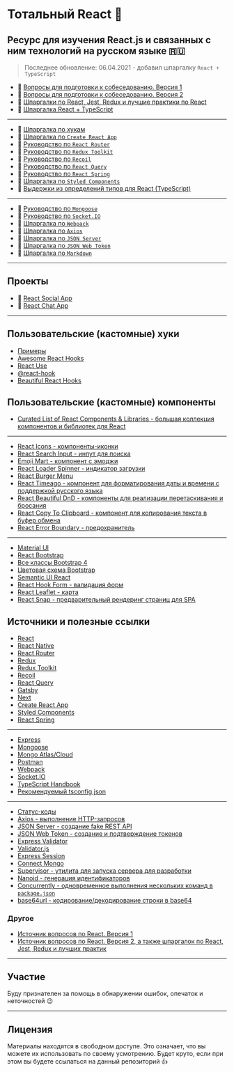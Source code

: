 # Тотальный React :metal:

## Ресурс для изучения React.js и связанных с ним технологий на русском языке :ru:

> Последнее обновление: 06.04.2021 - добавил шпаргалку `React + TypeScript`

- :page_with_curl: [Вопросы для подготовки к собеседованию. Версия 1](./md/questions.md)
- :page_with_curl: [Вопросы для подготовки к собеседованию. Версия 2](./md/questions-v2.md)
- :memo: [Шпаргалки по React, Jest, Redux и лучшие практики по React](./md/cheatsheets-bestpractices.md)
- :memo: [Шпаргалка React + TypeScript](./md/react-typescript.md)

---

- :memo: [Шпаргалка по хукам](./md/hooks.md)
- :memo: [Шпаргалка по `Create React App`](./md/create-react-app.md)
- :page_with_curl: [Руководство по `React Router`](./md/react-router.md)
- :page_with_curl: [Руководство по `Redux Toolkit`](./md/redux-toolkit.md)
- :page_with_curl: [Руководство по `Recoil`](./md/recoil.md)
- :page_with_curl: [Руководство по `React Query`](./md/react-query.md)
- :page_with_curl: [Руководство по `React Spring`](./md/react-spring.md)
- :memo: [Шпаргалка по `Styled Components`](./md/styled-components.md)
- :memo: [Выдержки из определений типов для React (TypeScript)](./md/react-types.md)

---

- :page_with_curl: [Руководство по `Mongoose`](./md/mongoose.md)
- :page_with_curl: [Руководство по `Socket.IO`](./md/socket/README.md)
- :memo: [Шпаргалка по `Webpack`](./md/webpack.md)
- :memo: [Шпаргалка по `Axios`](./md/axios.md)
- :memo: [Шпаргалка по `JSON Server`](./md/json-server/README.md)
- :memo: [Шпаргалка по `JSON Web Token`](./md/jsonwebtoken.md)
- :memo: [Шпаргалка по `Markdown`](./md/markdown.md)

---

## Проекты

- :link: [React Social App](https://github.com/harryheman/React-Social-App)
- :link: [React Chat App](https://github.com/harryheman/React-Projects/react-chat)

---

## Пользовательские (кастомные) хуки

- [Примеры](./md/custom-hooks.md)
- [Awesome React Hooks](https://github.com/rehooks/awesome-react-hooks)
- [React Use](https://github.com/streamich/react-use)
- [@react-hook](https://www.npmjs.com/search?q=%40react-hook)
- [Beautiful React Hooks](https://github.com/beautifulinteractions/beautiful-react-hooks)

## Пользовательские (кастомные) компоненты

- [Curated List of React Components & Libraries - большая коллекция компонентов и библиотек для React](https://github.com/brillout/awesome-react-components)

---

- [React Icons - компоненты-иконки](https://react-icons.github.io/react-icons/)
- [React Search Input - инпут для поиска](https://www.npmjs.com/package/react-search-input)
- [Emoji Mart - компонент с эмоджи](https://github.com/missive/emoji-mart)
- [React Loader Spinner - индикатор загрузки](https://www.npmjs.com/package/react-loader-spinner)
- [React Burger Menu](https://www.npmjs.com/package/react-burger-menu)
- [React Timeago - компонент для форматирования даты и времени с поддержкой русского языка](https://www.npmjs.com/package/react-timeago)
- [React Beautiful DnD - компоненты для реализации перетаскивания и бросания](https://github.com/vtereshyn/react-beautiful-dnd-ru)
- [React Copy To Clipboard - компонент для копирования текста в буфер обмена](https://www.npmjs.com/package/react-copy-to-clipboard)
- [React Error Boundary - предохранитель](https://www.npmjs.com/package/react-error-boundary)

---

- [Material UI](https://material-ui.com/ru/)
- [React Bootstrap](https://react-bootstrap.github.io/)
- [Все классы Bootstrap 4](https://www.w3schools.com/bootstrap4/bootstrap_ref_all_classes.asp)
- [Цветовая схема Bootstrap](https://colorswall.com/palette/3/)
- [Semantic UI React](https://react.semantic-ui.com/)
- [React Hook Form - валидация форм](https://react-hook-form.com/ru/)
- [React Leaflet - карта](https://react-leaflet.js.org/)
- [React Snap - предварительный рендеринг страниц для SPA](https://github.com/stereobooster/react-snap)

## Источники и полезные ссылки

- [React](https://ru.reactjs.org/)
- [React Native](https://reactnative.dev/)
- [React Router](https://reactrouter.com/)
- [Redux](https://redux.js.org/)
- [Redux Toolkit](https://redux-toolkit.js.org/)
- [Recoil](https://recoiljs.org/)
- [React Query](https://react-query.tanstack.com/)
- [Gatsby](https://www.gatsbyjs.com/)
- [Next](https://nextjs.org/)
- [Create React App](https://create-react-app.dev/)
- [Styled Components](https://styled-components.com/)
- [React Spring](https://www.react-spring.io/)

---

- [Express](https://expressjs.com/)
- [Mongoose](https://mongoosejs.com/)
- [Mongo Atlas/Cloud](https://www.mongodb.com/cloud/atlas)
- [Postman](https://www.postman.com/)
- [Webpack](https://webpack.js.org/)
- [Socket.IO](https://socket.io/)
- [TypeScript Handbook](https://www.typescriptlang.org/docs/handbook/basic-types.html)
- [Рекомендуемый tsconfig.json](https://www.npmjs.com/package/@tsconfig/recommended)

---

- [Статус-коды](https://httpstatuses.com/)
- [Axios - выполнение HTTP-запросов](https://github.com/axios/axios)
- [JSON Server - создание fake REST API](https://github.com/typicode/json-server)
- [JSON Web Token - создание и подтверждение токенов](https://github.com/auth0/node-jsonwebtoken)
- [Express Validator](https://express-validator.github.io/docs/)
- [Validator.js](https://github.com/validatorjs/validator.js)
- [Express Session](https://www.npmjs.com/package/express-session)
- [Connect Mongo](https://www.npmjs.com/package/connect-mongo)
- [Supervisor - утилита для запуска сервера для разработки](https://www.npmjs.com/package/supervisor)
- [Nanoid - генерация идентификаторов](https://www.npmjs.com/package/nanoid)
- [Concurrently - одновременное выполнения нескольких команд в `package.json`](https://www.npmjs.com/package/concurrently)
- [base64url - кодирование/декодирование строки в base64](https://www.npmjs.com/package/base64url)

### Другое

- [Источник вопросов по React. Версия 1](https://github.com/sudheerj/reactjs-interview-questions)
- [Источник вопросов по React. Версия 2, а также шпаргалок по React, Jest, Redux и лучших практик](https://github.com/learning-zone/react-interview-questions)

---

## Участие

Буду признателен за помощь в обнаружении ошибок, опечаток и неточностей :wink:

---

## Лицензия

Материалы находятся в свободном доступе. Это означает, что вы можете их использовать по своему усмотрению. Будет круто, если при этом вы будете ссылаться на данный репозиторий :thumbsup:
